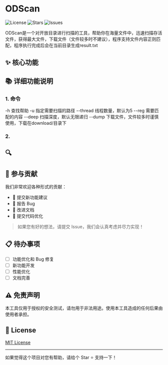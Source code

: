 # ODScan

![License](https://img.shields.io/github/license/kN6jq/gatherBurp)
![Stars](https://img.shields.io/github/stars/kN6jq/gatherBurp)
![Issues](https://img.shields.io/github/issues/kN6jq/gatherBurp)

ODScan是一个对开放目录进行扫描的工具，帮助你在海量文件中，迅速扫描存活文件，获得最大文件，下载文件（文件较多时不建议），程序支持文件内容正则匹配，程序执行完成后会在当前目录生成result.txt

## ✨ 核心功能



## 📚 详细功能说明

### 1. 命令

-h 查找帮助
-u 指定需要扫描的路径
--thread 线程数量，默认为5
--reg 需要匹配的内容
--deep 扫描深度，默认无限递归
--dump 下载文件，文件较多时谨慎使用，下载在download/目录下

### 2. 

## 🔍 

## 🤝 参与贡献

我们非常欢迎各种形式的贡献：
- 🎨 提交新功能建议
- 🐛 报告 Bug
- 📝 改进文档
- 🔧 提交代码优化

> 如果您有好的想法，请提交 Issue，我们会认真考虑并尽力实现！

## 📋 待办事项

- [ ] 功能优化和 Bug 修复
- [ ] 新功能开发
- [ ] 性能优化
- [ ] 文档完善

## ⚠️ 免责声明

本工具仅用于授权的安全测试，请勿用于非法用途。使用本工具造成的任何后果由使用者承担。

## 📄 License

[MIT License](LICENSE)

---
如果觉得这个项目对您有帮助，请给个 Star ⭐️ 支持一下！
